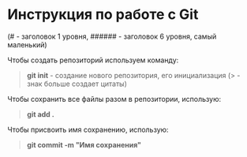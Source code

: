 # Инструкция по работе с Git
(# - заголовок 1 уровня, ###### - заголовок 6 уровня, самый маленький)

Чтобы создать репозиторий используем команду:
> **git init** - создание нового репозитория, его инициализация
(> - знак больше создает цитаты)

Чтобы сохранить все файлы разом в репозитории, использую:
> **git add .**

Чтобы присвоить имя сохранению, использую:
> **git commit -m "Имя сохранения"**

